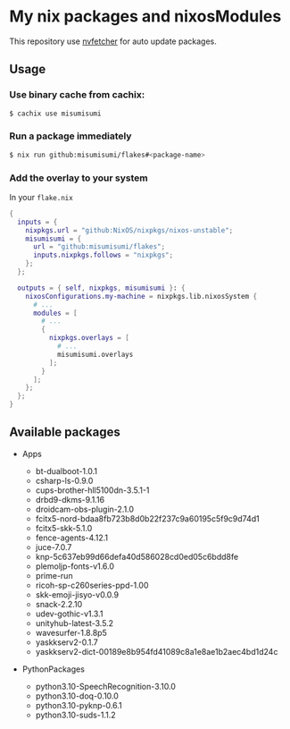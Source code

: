 # My nix packages and nixosModules

This repository use [nvfetcher](https://github.com/berberman/nvfetcher.git) for auto update packages.

## Usage

### Use binary cache from cachix:

```sh
$ cachix use misumisumi
```

### Run a package immediately

```sh
$ nix run github:misumisumi/flakes#<package-name>
```

### Add the overlay to your system

In your `flake.nix`

```nix
{
  inputs = {
    nixpkgs.url = "github:NixOS/nixpkgs/nixos-unstable";
    misumisumi = {
      url = "github:misumisumi/flakes";
      inputs.nixpkgs.follows = "nixpkgs";
    };
  };

  outputs = { self, nixpkgs, misumisumi }: {
    nixosConfigurations.my-machine = nixpkgs.lib.nixosSystem {
      # ...
      modules = [
        # ...
        {
          nixpkgs.overlays = [
            # ...
            misumisumi.overlays
          ];
        }
      ];
    };
  };
}

```

## Available packages

- Apps

  - bt-dualboot-1.0.1
  - csharp-ls-0.9.0
  - cups-brother-hll5100dn-3.5.1-1
  - drbd9-dkms-9.1.16
  - droidcam-obs-plugin-2.1.0
  - fcitx5-nord-bdaa8fb723b8d0b22f237c9a60195c5f9c9d74d1
  - fcitx5-skk-5.1.0
  - fence-agents-4.12.1
  - juce-7.0.7
  - knp-5c637eb99d66defa40d586028cd0ed05c6bdd8fe
  - plemoljp-fonts-v1.6.0
  - prime-run
  - ricoh-sp-c260series-ppd-1.00
  - skk-emoji-jisyo-v0.0.9
  - snack-2.2.10
  - udev-gothic-v1.3.1
  - unityhub-latest-3.5.2
  - wavesurfer-1.8.8p5
  - yaskkserv2-0.1.7
  - yaskkserv2-dict-00189e8b954fd41089c8a1e8ae1b2aec4bd1d24c

- PythonPackages

  - python3.10-SpeechRecognition-3.10.0
  - python3.10-doq-0.10.0
  - python3.10-pyknp-0.6.1
  - python3.10-suds-1.1.2

